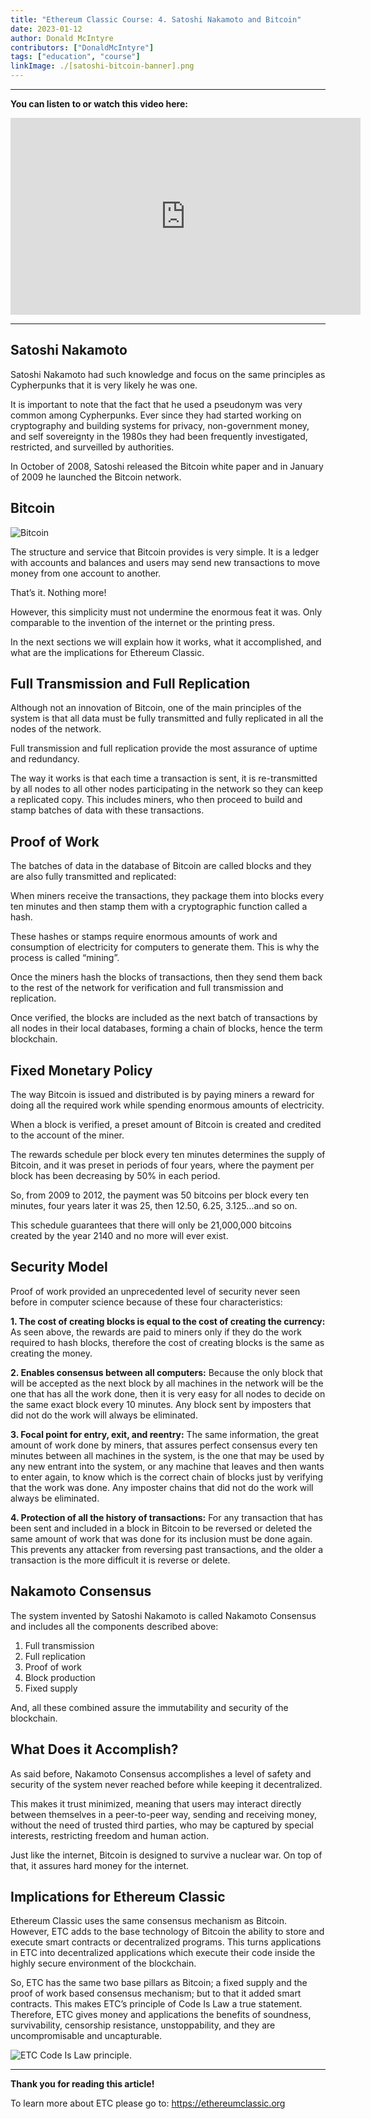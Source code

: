 ```yaml
---
title: "Ethereum Classic Course: 4. Satoshi Nakamoto and Bitcoin"
date: 2023-01-12
author: Donald McIntyre
contributors: ["DonaldMcIntyre"]
tags: ["education", "course"]
linkImage: ./[satoshi-bitcoin-banner].png
---
```


---
**You can listen to or watch this video here:**

<iframe width="560" height="315" src="https://www.youtube.com/embed/3gtE4z3NFaI" title="YouTube video player" frameborder="0" allow="accelerometer; autoplay; clipboard-write; encrypted-media; gyroscope; picture-in-picture" allowfullscreen></iframe>

---

## Satoshi Nakamoto

Satoshi Nakamoto had such knowledge and focus on the same principles as Cypherpunks that it is very likely he was one.

It is important to note that the fact that he used a pseudonym was very common among Cypherpunks. Ever since they had started working on cryptography and building systems for privacy, non-government money, and self sovereignty in the 1980s they had been frequently investigated, restricted, and surveilled by authorities.

In October of 2008, Satoshi released the Bitcoin white paper and in January of 2009 he launched the Bitcoin network.

## Bitcoin

![Bitcoin](./satoshi-bitcoin.png)

The structure and service that Bitcoin provides is very simple. It is a ledger with accounts and balances and users may send new transactions to move money from one account to another.

That’s it. Nothing more!

However, this simplicity must not undermine the enormous feat it was. Only comparable to the invention of the internet or the printing press.

In the next sections we will explain how it works, what it accomplished, and what are the implications for Ethereum Classic.

## Full Transmission and Full Replication

Although not an innovation of Bitcoin, one of the main principles of the system is that all data must be fully transmitted and fully replicated in all the nodes of the network.

Full transmission and full replication provide the most assurance of uptime and redundancy.

The way it works is that each time a transaction is sent, it is re-transmitted by all nodes to all other nodes participating in the network so they can keep a replicated copy. This includes miners, who then proceed to build and stamp batches of data with these transactions.

## Proof of Work

The batches of data in the database of Bitcoin are called blocks and they are also fully transmitted and replicated:

When miners receive the transactions, they package them into blocks every ten minutes and then stamp them with a cryptographic function called a hash.

These hashes or stamps require enormous amounts of work and consumption of electricity for computers to generate them. This is why the process is called “mining”.

Once the miners hash the blocks of transactions, then they send them back to the rest of the network for verification and full transmission and replication.

Once verified, the blocks are included as the next batch of transactions by all nodes in their local databases, forming a chain of blocks, hence the term blockchain.

## Fixed Monetary Policy

The way Bitcoin is issued and distributed is by paying miners a reward for doing all the required work while spending enormous amounts of electricity.

When a block is verified, a preset amount of Bitcoin is created and credited to the account of the miner.

The rewards schedule per block every ten minutes determines the supply of Bitcoin, and it was preset in periods of four years, where the payment per block has been decreasing by 50% in each period.

So, from 2009 to 2012, the payment was 50 bitcoins per block every ten minutes, four years later it was 25, then 12.50, 6.25, 3.125…and so on.

This schedule guarantees that there will only be 21,000,000 bitcoins created by the year 2140 and no more will ever exist.

## Security Model

Proof of work provided an unprecedented level of security never seen before in computer science because of these four characteristics:

**1. The cost of creating blocks is equal to the cost of creating the currency:** As seen above, the rewards are paid to miners only if they do the work required to hash blocks, therefore the cost of creating blocks is the same as creating the money.

**2. Enables consensus between all computers:** Because the only block that will be accepted as the next block by all machines in the network will be the one that has all the work done, then it is very easy for all nodes to decide on the same exact block every 10 minutes. Any block sent by imposters that did not do the work will always be eliminated.

**3. Focal point for entry, exit, and reentry:** The same information, the great amount of work done by miners, that assures perfect consensus every ten minutes between all machines in the system, is the one that may be used by any new entrant into the system, or any machine that leaves and then wants to enter again, to know which is the correct chain of blocks just by verifying that the work was done. Any imposter chains that did not do the work will always be eliminated.

**4. Protection of all the history of transactions:** For any transaction that has been sent and included in a block in Bitcoin to be reversed or deleted the same amount of work that was done for its inclusion must be done again. This prevents any attacker from reversing past transactions, and the older a transaction is the more difficult it is reverse or delete.

## Nakamoto Consensus

The system invented by Satoshi Nakamoto is called Nakamoto Consensus and includes all the components described above:

1. Full transmission 
2. Full replication
3. Proof of work
4. Block production
5. Fixed supply

And, all these combined assure the immutability and security of the blockchain.

## What Does it Accomplish?

As said before, Nakamoto Consensus accomplishes a level of safety and security of the system never reached before while keeping it decentralized.

This makes it trust minimized, meaning that users may interact directly between themselves in a peer-to-peer way, sending and receiving money, without the need of trusted third parties, who may be captured by special interests, restricting freedom and human action.

Just like the internet, Bitcoin is designed to survive a nuclear war. On top of that, it assures hard money for the internet.

## Implications for Ethereum Classic

Ethereum Classic uses the same consensus mechanism as Bitcoin. However, ETC adds to the base technology of Bitcoin the ability to store and execute smart contracts or decentralized programs. This turns applications in ETC into decentralized applications which execute their code inside the highly secure environment of the blockchain. 

So, ETC has the same two base pillars as Bitcoin; a fixed supply and the proof of work based consensus mechanism; but to that it added smart contracts. This makes ETC’s principle of Code Is Law a true statement. Therefore, ETC gives money and applications the benefits of soundness, survivability, censorship resistance, unstoppability, and they are uncompromisable and uncapturable.

![ETC Code Is Law principle.](./satoshi-bitcoin-etc.png)

---

**Thank you for reading this article!**

To learn more about ETC please go to: https://ethereumclassic.org
